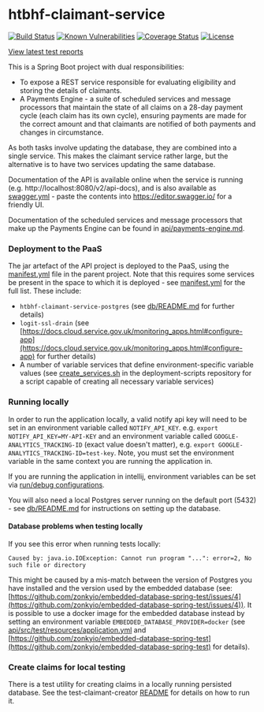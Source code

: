 # htbhf-claimant-service

[![Build Status](https://img.shields.io/travis/com/DepartmentOfHealth-htbhf/htbhf-claimant-service/master.svg)](https://travis-ci.com/DepartmentOfHealth-htbhf/htbhf-claimant-service)
[![Known Vulnerabilities](https://snyk.io/test/github/DepartmentOfHealth-htbhf/htbhf-claimant-service/badge.svg?targetFile=build.gradle)](https://snyk.io/test/github/DepartmentOfHealth-htbhf/htbhf-claimant-service?targetFile=build.gradle)
[![Coverage Status](https://codecov.io/gh/DepartmentOfHealth-htbhf/htbhf-claimant-service/branch/master/graph/badge.svg)](https://codecov.io/gh/DepartmentOfHealth-htbhf/htbhf-claimant-service)
[![License](https://img.shields.io/badge/license-MIT-blue.svg)](https://opensource.org/licenses/MIT)

[View latest test reports](https://departmentofhealth-htbhf.github.io/htbhf-claimant-service/)

This is a Spring Boot project with dual responsibilities:
* To expose a REST service responsible for evaluating eligibility and storing the details of claimants.
* A Payments Engine - a suite of scheduled services and message processors that maintain the state of all claims on a 28-day payment cycle (each claim has its own cycle),
ensuring payments are made for the correct amount and that claimants are notified of both payments and changes in circumstance.

As both tasks involve updating the database, they are combined into a single service. This makes the claimant service rather large,
but the alternative is to have two services updating the same database.

Documentation of the API is available online when the service is running (e.g. http://localhost:8080/v2/api-docs),
and is also available as [swagger.yml](swagger.yml) - paste the contents into https://editor.swagger.io/ for a friendly UI.

Documentation of the scheduled services and message processors that make up the Payments Engine can be found in [api/payments-engine.md](api/payments-engine.md).

### Deployment to the PaaS
The jar artefact of the API project is deployed to the PaaS, using the [manifest.yml](manifest.yml) file in the parent project.
Note that this requires some services be present in the space to which it is deployed - see [manifest.yml](manifest.yml) for the full list.
These include:
* `htbhf-claimant-service-postgres` (see [db/README.md](db/README.md) for further details)
* `logit-ssl-drain` (see [https://docs.cloud.service.gov.uk/monitoring_apps.html#configure-app](https://docs.cloud.service.gov.uk/monitoring_apps.html#configure-app) for further details)
* A number of variable services that define environment-specific variable values (see [create_services.sh](https://github.com/DepartmentOfHealth-htbhf/htbhf-deployment-scripts/blob/master/examples/create_services.sh) in the deployment-scripts repository for a script capable of creating all necessary variable services)

### Running locally
In order to run the application locally, a valid notify api key will need to be set in an environment variable called `NOTIFY_API_KEY`. e.g. `export NOTIFY_API_KEY=MY-API-KEY`
and an environment variable called `GOOGLE-ANALYTICS_TRACKING-ID` (exact value doesn't matter), e.g. `export GOOGLE-ANALYTICS_TRACKING-ID=test-key`.
Note, you must set the environment variable in the same context you are running the application in. 

If you are  running the application in intellij, environment variables can be set via [run/debug configurations](https://www.jetbrains.com/help/idea/creating-and-editing-run-debug-configurations.html).

You will also need a local Postgres server running on the default port (5432) - see [db/README.md](db/README.md) for instructions on setting up the database.

#### Database problems when testing locally
If you see this error when running tests locally:
```
Caused by: java.io.IOException: Cannot run program "...": error=2, No such file or directory
```
This might be caused by a mis-match between the version of Postgres you have installed and the version used by the embedded database 
(see: [https://github.com/zonkyio/embedded-database-spring-test/issues/4](https://github.com/zonkyio/embedded-database-spring-test/issues/4)).
It is possible to use a docker image for the embedded database instead by setting an environment variable `EMBEDDED_DATABASE_PROVIDER=docker` 
(see [api/src/test/resources/application.yml](api/src/test/resources/application.yml) and [https://github.com/zonkyio/embedded-database-spring-test](https://github.com/zonkyio/embedded-database-spring-test) for details).

### Create claims for local testing
There is a test utility for creating claims in a locally running persisted database. See the test-claimant-creator [README](api/src/test/java/uk/gov/dhsc/htbhf/claimant/creator/README.md) for details on how to run it. 

